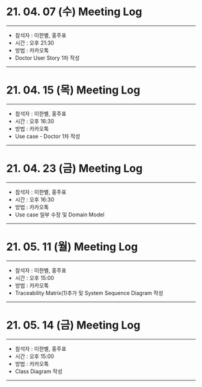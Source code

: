 # 21. 04. 07 (수) Meeting Log

---
- 참석자 : 이한별, 홍주표
- 시간 : 오후 21:30
- 방법 : 카카오톡
- Doctor User Story 1차 작성
---


# 21. 04. 15 (목) Meeting Log

---
- 참석자 : 이한별, 홍주표
- 시간 : 오후 16:30
- 방법 : 카카오톡
- Use case - Doctor 1차 작성
--- 

# 21. 04. 23 (금) Meeting Log

---
- 참석자 : 이한별, 홍주표
- 시간 : 오후 16:30
- 방법 : 카카오톡
- Use case 일부 수정 및 Domain Model 
--- 

# 21. 05. 11 (월) Meeting Log

---
- 참석자 : 이한별, 홍주표
- 시간 : 오후 15:00
- 방법 : 카카오톡
- Traceability Matrix(1)추가 및 System Sequence Diagram 작성
--- 
# 21. 05. 14 (금) Meeting Log

---
- 참석자 : 이한별, 홍주표
- 시간 : 오후 15:00
- 방법 : 카카오톡
- Class Diagram 작성
--- 
